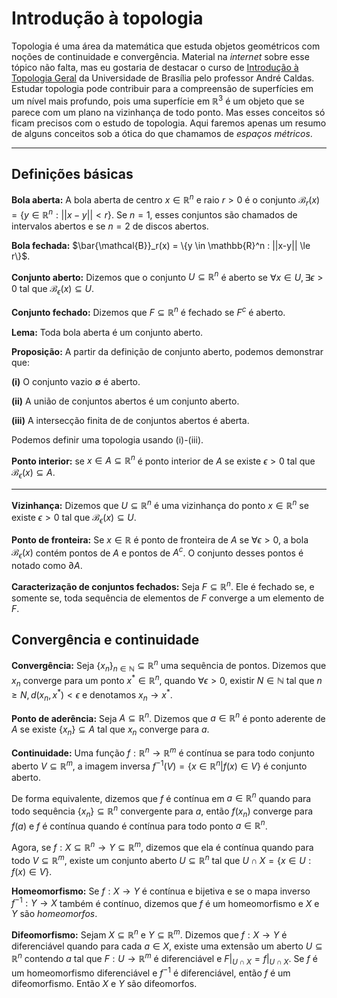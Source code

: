 # Introdução à topologia 

Topologia é uma área da matemática que estuda objetos geométricos com noções
de continuidade e convergência. Material na *internet* sobre esse tópico não
falta, mas eu gostaria de destacar o curso de [Introdução à Topologia
Geral](http://andrec.mat.unb.br/introducao_a_topologia/) da Universidade de
Brasília pelo professor André Caldas. Estudar topologia pode contribuir para a
compreensão de superfícies em um nível mais profundo, pois uma superfície em
$\mathbb{R}^3$ é um objeto que se parece com um plano na vizinhança de todo
ponto.  Mas esses conceitos só ficam precisos com o estudo de topologia. Aqui
faremos apenas um resumo de alguns conceitos sob a ótica do que chamamos de
*espaços métricos*. 

---

## Definições básicas

**Bola aberta:** A bola aberta de centro $x \in \mathbb{R}^n$ e raio $r > 0$ é
o conjunto $\mathcal{B}_r(x) = \{y \in \mathbb{R}^n : ||x-y|| < r\}$. Se
$n=1$, esses conjuntos são chamados de intervalos abertos e se $n=2$ de discos
abertos. 

**Bola fechada:** $\bar{\mathcal{B}}_r(x) = \{y \in \mathbb{R}^n : ||x-y|| \le
r\}$.

**Conjunto aberto:** Dizemos que o conjunto $U \subseteq \mathbb{R}^n$ é aberto
se $\forall x \in U, \exists \epsilon > 0$ tal que $\mathcal{B}_{\epsilon}(x)
\subseteq U$. 

**Conjunto fechado:** Dizemos que $F \subseteq \mathbb{R}^n$ é fechado se
$F^c$ é aberto. 

**Lema:** Toda bola aberta é um conjunto aberto. 

**Proposição:** A partir da definição de conjunto aberto, podemos demonstrar que:

**(i)** O conjunto vazio $\emptyset$ é aberto. 

**(ii)** A união de conjuntos abertos é um conjunto aberto.

**(iii)** A intersecção finita de de conjuntos abertos é aberta. 

Podemos definir uma topologia usando (i)-(iii).

**Ponto interior:** se $x \in A \subseteq \mathbb{R}^n$ é ponto interior de $A$
se existe $\epsilon > 0$ tal que $\mathcal{B}_{\epsilon}(x) \subseteq A$. 

---

**Vizinhança:** Dizemos que $U \subseteq \mathbb{R}^n$ é uma vizinhança do ponto
$x \in \mathbb{R}^n$ se existe $\epsilon > 0$ tal que
$\mathcal{B}_{\epsilon}(x) \subseteq U$. 

**Ponto de fronteira:** Se $x \in \mathbb{R}$ é ponto de fronteira de $A$ se
$\forall \epsilon > 0$, a bola $\mathcal{B}_{\epsilon}(x)$ contém pontos de
$A$ e pontos de $A^c$. O conjunto desses pontos é notado como $\partial A$. 

**Caracterização de conjuntos fechados:** Seja $F \subseteq \mathbb{R}^n$. Ele
é fechado se, e somente se, toda sequência de elementos de $F$ converge a um
elemento de $F$. 

## Convergência e continuidade

**Convergência:** Seja $\{x_n\}_{n \in \mathbb{N}} \subseteq \mathbb{R}^n$ uma
sequência de pontos. Dizemos que $x_n$ converge para um ponto $x^* \in
\mathbb{R}^n$, quando $\forall \epsilon > 0$, existir $N \in \mathbb{N}$ tal
que $n \ge N, d(x_n, x^*) < \epsilon$ e denotamos $x_n \to x^*$. 

**Ponto de aderência:** Seja $A \subseteq \mathbb{R}^n$. Dizemos que $a \in
\mathbb{R}^n$ é ponto aderente de $A$ se existe $\{x_n\} \subseteq A$ tal que
$x_n$ converge para $a$. 

**Continuidade:** Uma função $f : \mathbb{R}^n \to \mathbb{R}^m$ é contínua se
para todo conjunto aberto $V \subseteq \mathbb{R}^m$, a imagem inversa
$f^{-1}(V) = \{x \in \mathbb{R}^n | f(x) \in V\}$ é conjunto aberto. 

De forma equivalente, dizemos que $f$ é contínua em $a \in \mathbb{R}^n$
quando para todo sequência $\{x_n\} \subseteq \mathbb{R}^n$ convergente para
$a$, então $f(x_n)$ converge para $f(a)$ e $f$ é contínua quando é contínua
para todo ponto $a \in \mathbb{R}^n$. 

Agora, se $f: X \subseteq \mathbb{R}^n \to Y \subseteq \mathbb{R}^m$, dizemos 
que ela é contínua quando para todo $V \subseteq \mathbb{R}^m$, existe um
conjunto aberto $U \subseteq \mathbb{R}^n$ tal que $U \cap X = \{x \in U: f(x)
\in V\}$. 

**Homeomorfismo:** Se $f : X \to Y$ é contínua e bijetiva e se o mapa inverso
$f^{-1} : Y \to X$ também é contínuo, dizemos que $f$ é um homeomorfismo e $X$
e $Y$ são *homeomorfos*. 

**Difeomorfismo:** Sejam $X \subseteq \mathbb{R}^n$ e $Y \subseteq
\mathbb{R}^m$. Dizemos que $f : X \to Y$ é diferenciável quando para cada $a
\in X$, existe uma extensão um aberto $U \subseteq \mathbb{R}^n$ contendo $a$
tal que $F: U \to \mathbb{R}^m$ é diferenciável e $F|_{U \cap X} = f|_{U \cap
X}$. Se $f$ é um homeomorfismo diferenciável e $f^{-1}$ é diferenciável, então
$f$ é um difeomorfismo. Então $X$ e $Y$ são difeomorfos. 